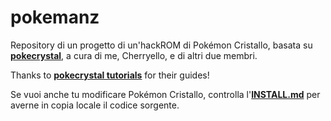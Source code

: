# pokemanz
Repository di un progetto di un'hackROM di Pokémon Cristallo, basata su [**pokecrystal**][1], a cura di me, Cherryello, e di altri due membri.

Thanks to [**pokecrystal tutorials**][2] for their guides!

Se vuoi anche tu modificare Pokémon Cristallo, controlla l'[**INSTALL.md**][3] per averne in copia locale il codice sorgente.

[1]: https://github.com/pret/pokecrystal
[2]: https://github.com/pret/pokecrystal/wiki/Tutorials
[3]: https://github.com/Cherryello/pokemanz/blob/master/INSTALL.md
